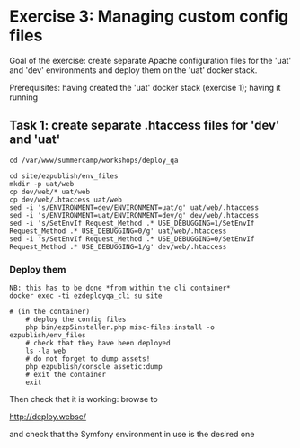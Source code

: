 Exercise 3: Managing custom config files
========================================

Goal of the exercise: create separate Apache configuration files for the 'uat' and 'dev' environments
and deploy them on the 'uat' docker stack.

Prerequisites: having created the 'uat' docker stack (exercise 1); having it running

## Task 1: create separate .htaccess files for 'dev' and 'uat'

    cd /var/www/summercamp/workshops/deploy_qa

    cd site/ezpublish/env_files
    mkdir -p uat/web
    cp dev/web/* uat/web
    cp dev/web/.htaccess uat/web
    sed -i 's/ENVIRONMENT=dev/ENVIRONMENT=uat/g' uat/web/.htaccess
    sed -i 's/ENVIRONMENT=uat/ENVIRONMENT=dev/g' dev/web/.htaccess
    sed -i 's/SetEnvIf Request_Method .* USE_DEBUGGING=1/SetEnvIf Request_Method .* USE_DEBUGGING=0/g' uat/web/.htaccess
    sed -i 's/SetEnvIf Request_Method .* USE_DEBUGGING=0/SetEnvIf Request_Method .* USE_DEBUGGING=1/g' dev/web/.htaccess

### Deploy them

    NB: this has to be done *from within the cli container*
    docker exec -ti ezdeployqa_cli su site
    
    # (in the container)
        # deploy the config files
        php bin/ezp5installer.php misc-files:install -o ezpublish/env_files
        # check that they have been deployed
        ls -la web
        # do not forget to dump assets!
        php ezpublish/console assetic:dump
        # exit the container
        exit

Then check that it is working: browse to

http://deploy.websc/

and check that the Symfony environment in use is the desired one
